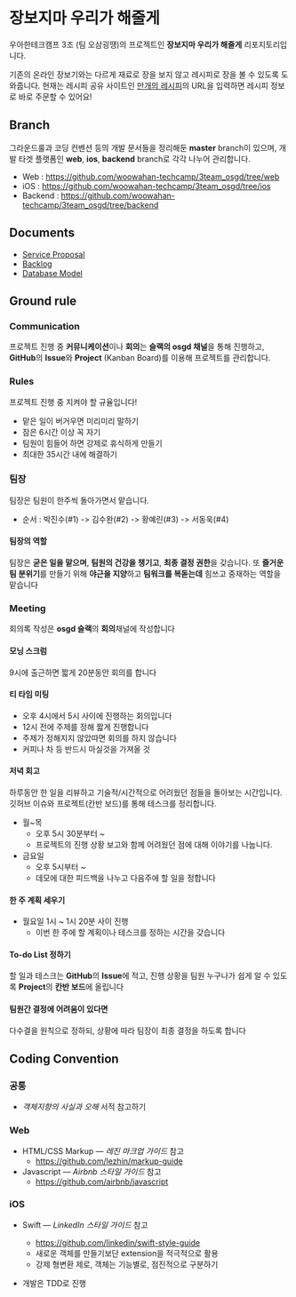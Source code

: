 # 장보지마 우리가 해줄게

우아한테크캠프 3조 (팀 오삼굉땡)의 프로젝트인 **장보지마 우리가 해줄게** 리포지토리입니다.

기존의 온라인 장보기와는 다르게 재료로 장을 보지 않고 레시피로 장을 볼 수 있도록 도와줍니다. 현재는 레시피 공유 사이트인 [만개의 레시피](http://www.10000recipe.com/)의 URL을 입력하면 레시피 정보로 바로 주문할 수 있어요!

 

## Branch

그라운드룰과 코딩 컨벤션 등의 개발 문서들을 정리해둔 **master** branch이 있으며, 개발 타겟 플랫폼인 **web**, **ios**, **backend** branch로 각각 나누어 관리합니다.

* Web : https://github.com/woowahan-techcamp/3team_osgd/tree/web
* iOS : https://github.com/woowahan-techcamp/3team_osgd/tree/ios
* Backend : https://github.com/woowahan-techcamp/3team_osgd/tree/backend


 

## Documents

* [Service Proposal](https://slack-files.com/T6F62L0DP-F6GST664B-6f92e7275d)
* [Backlog](https://docs.google.com/a/woowahan.com/spreadsheets/d/1dyxzR9sf1DLQt7YwmyywFFr-AN6VCsFfpu50yRHVUy0/pubhtml)
* [Database Model](https://slack-files.com/T6F62L0DP-F6H30CHAR-98efbbbacd)

 


## Ground rule

### Communication

프로젝트 진행 중 **커뮤니케이션**이나 **회의**는 **슬랙의 osgd 채널**을 통해 진행하고, **GitHub**의 **Issue**와 **Project** (Kanban Board)를 이용해 프로젝트를 관리합니다.

 

### Rules

프로젝트 진행 중 지켜야 할 규율입니다!

- 맡은 일이 버거우면 미리미리 말하기
- 잠은 6시간 이상 꼭 자기
- 팀원이 힘들어 하면 강제로 휴식하게 만들기
- 최대한 35시간 내에 해결하기


 


### 팀장

팀장은 팀원이 한주씩 돌아가면서 맡습니다.

* 순서 : 박진수(#1) -> 김수완(#2) -> 황예린(#3) -> 서동욱(#4)

#### 팀장의 역할

팀장은 **굳은 일을 맡으며**, **팀원의 건강을 챙기고**, **최종 결정 권한**을 갖습니다. 또 **즐거운 팀 분위기**를 만들기 위해 **야근을 지양**하고 **팀워크를 복돋는데** 힘쓰고 중재하는 역할을 맡습니다

 

### Meeting

회의록 작성은 **osgd 슬랙**의 **회의**채널에 작성합니다

#### 모닝 스크럼

9시에 출근하면 짧게 20분동안 회의를 합니다

#### 티 타임 미팅

- 오후 4시에서 5시 사이에 진행하는 회의입니다
- 12시 전에 주제를 정해 짧게 진행합니다
- 주제가 정해지지 않았따면 회의를 하지 않습니다
- 커피나 차 등 반드시 마실것을 가져올 것



#### 저녁 회고

하루동안 한 일을 리뷰하고 기술적/시간적으로 어려웠던 점들을 돌아보는 시간입니다. 깃허브 이슈와 프로젝트(칸반 보드)를 통해 테스크를 정리합니다.

- 월~목
  - 오후 5시 30분부터 ~
  - 프로젝트의 진행 상황 보고와 함께 어려웠던 점에 대해 이야기를 나눕니다.
- 금요일
  - 오후 5시부터 ~
  - 데모에 대한 피드백을 나누고 다음주에 할 일을 정합니다



#### 한 주 계획 세우기

- 월요일 1시 ~ 1시 20분 사이 진행
  - 이번 한 주에 할 계획이나 테스크를 정하는 시간을 갖습니다



#### To-do List 정하기

할 일과 테스크는 **GitHub**의 **Issue**에 적고, 진행 상황을 팀원 누구나가 쉽게 알 수 있도록 **Project**의 **칸반 보드**에 올립니다

#### 팀원간 결정에 어려움이 있다면

다수결을 원칙으로 정하되, 상황에 따라 팀장이 최종 결정을 하도록 합니다



## Coding Convention

### 공통

* *객체지향의 사실과 오해* 서적 참고하기 

### Web

* HTML/CSS Markup — *레진 마크업 가이드* 참고
  * https://github.com/lezhin/markup-guide
* Javascript — *Airbnb 스타일 가이드* 참고
  * https://github.com/airbnb/javascript

### iOS
* Swift — *LinkedIn 스타일 가이드* 참고

  * https://github.com/linkedin/swift-style-guide
  * 새로운 객체를 만들기보단 extension을 적극적으로 활용
  * 강제 형변환 제로, 객체는 기능별로, 점진적으로 구분하기
* 개발은 TDD로 진행


 
